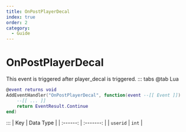 ```yaml
---
title: OnPostPlayerDecal
index: true
order: 2
category:
  - Guide
---
```


# OnPostPlayerDecal
This event is triggered after player_decal is triggered.
::: tabs
@tab Lua
```lua
@event returns void
AddEventHandler("OnPostPlayerDecal", function(event --[[ Event ]])
    --[[ ... ]]
    return EventResult.Continue
end)
```

:::
|    Key   | Data Type |
| :------: | :-------: |
| `userid` |   `int`   |